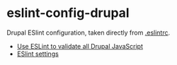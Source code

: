 # eslint-config-drupal

Drupal ESlint configuration, taken directly from [.eslintrc](http://cgit.drupalcode.org/drupal/tree/.eslintrc?h=8.0.x).

* [Use ESLint to validate all Drupal JavaScript](https://www.drupal.org/node/2274223)
* [ESlint settings](https://www.drupal.org/node/1955232)
